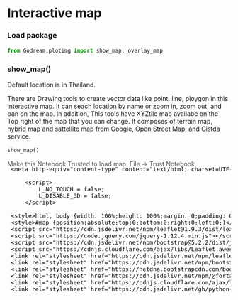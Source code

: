# Interactive map

### Load package


```python
from Godream.plotimg import show_map, overlay_map
```

### show_map()

Default location is in Thailand.

There are Drawing tools to create vector data like point, line, ploygon in this interactive map. It can seach location by name or zoom in, zoom out, and pan on the map. In addition, This tools have XYZtile map availabe on the Top right of the map that you can change. It composes of terrain map, hybrid map and sattellite map from Google, Open Street Map, and Gistda service. 


```python
show_map()
```




<div style="width:100%;"><div style="position:relative;width:100%;height:0;padding-bottom:60%;"><span style="color:#565656">Make this Notebook Trusted to load map: File -> Trust Notebook</span><iframe srcdoc="&lt;!DOCTYPE html&gt;
&lt;html&gt;
&lt;head&gt;

    &lt;meta http-equiv=&quot;content-type&quot; content=&quot;text/html; charset=UTF-8&quot; /&gt;

        &lt;script&gt;
            L_NO_TOUCH = false;
            L_DISABLE_3D = false;
        &lt;/script&gt;

    &lt;style&gt;html, body {width: 100%;height: 100%;margin: 0;padding: 0;}&lt;/style&gt;
    &lt;style&gt;#map {position:absolute;top:0;bottom:0;right:0;left:0;}&lt;/style&gt;
    &lt;script src=&quot;https://cdn.jsdelivr.net/npm/leaflet@1.9.3/dist/leaflet.js&quot;&gt;&lt;/script&gt;
    &lt;script src=&quot;https://code.jquery.com/jquery-1.12.4.min.js&quot;&gt;&lt;/script&gt;
    &lt;script src=&quot;https://cdn.jsdelivr.net/npm/bootstrap@5.2.2/dist/js/bootstrap.bundle.min.js&quot;&gt;&lt;/script&gt;
    &lt;script src=&quot;https://cdnjs.cloudflare.com/ajax/libs/Leaflet.awesome-markers/2.0.2/leaflet.awesome-markers.js&quot;&gt;&lt;/script&gt;
    &lt;link rel=&quot;stylesheet&quot; href=&quot;https://cdn.jsdelivr.net/npm/leaflet@1.9.3/dist/leaflet.css&quot;/&gt;
    &lt;link rel=&quot;stylesheet&quot; href=&quot;https://cdn.jsdelivr.net/npm/bootstrap@5.2.2/dist/css/bootstrap.min.css&quot;/&gt;
    &lt;link rel=&quot;stylesheet&quot; href=&quot;https://netdna.bootstrapcdn.com/bootstrap/3.0.0/css/bootstrap.min.css&quot;/&gt;
    &lt;link rel=&quot;stylesheet&quot; href=&quot;https://cdn.jsdelivr.net/npm/@fortawesome/fontawesome-free@6.2.0/css/all.min.css&quot;/&gt;
    &lt;link rel=&quot;stylesheet&quot; href=&quot;https://cdnjs.cloudflare.com/ajax/libs/Leaflet.awesome-markers/2.0.2/leaflet.awesome-markers.css&quot;/&gt;
    &lt;link rel=&quot;stylesheet&quot; href=&quot;https://cdn.jsdelivr.net/gh/python-visualization/folium/folium/templates/leaflet.awesome.rotate.min.css&quot;/&gt;

            &lt;meta name=&quot;viewport&quot; content=&quot;width=device-width,
                initial-scale=1.0, maximum-scale=1.0, user-scalable=no&quot; /&gt;
            &lt;style&gt;
                #map_756e14362e49d94908abe18ad6a8e08d {
                    position: relative;
                    width: 100.0%;
                    height: 100.0%;
                    left: 0.0%;
                    top: 0.0%;
                }
                .leaflet-container { font-size: 1rem; }
            &lt;/style&gt;

    &lt;script src=&quot;https://unpkg.com/leaflet-control-geocoder/dist/Control.Geocoder.js&quot;&gt;&lt;/script&gt;
    &lt;link rel=&quot;stylesheet&quot; href=&quot;https://unpkg.com/leaflet-control-geocoder/dist/Control.Geocoder.css&quot;/&gt;
    &lt;script src=&quot;https://cdnjs.cloudflare.com/ajax/libs/leaflet.fullscreen/1.4.2/Control.FullScreen.min.js&quot;&gt;&lt;/script&gt;
    &lt;link rel=&quot;stylesheet&quot; href=&quot;https://cdnjs.cloudflare.com/ajax/libs/leaflet.fullscreen/1.4.2/Control.FullScreen.min.css&quot;/&gt;
    &lt;script src=&quot;https://cdnjs.cloudflare.com/ajax/libs/leaflet-locatecontrol/0.66.2/L.Control.Locate.min.js&quot;&gt;&lt;/script&gt;
    &lt;link rel=&quot;stylesheet&quot; href=&quot;https://cdnjs.cloudflare.com/ajax/libs/leaflet-locatecontrol/0.66.2/L.Control.Locate.min.css&quot;/&gt;
    &lt;script src=&quot;https://cdn.jsdelivr.net/gh/ljagis/leaflet-measure@2.1.7/dist/leaflet-measure.min.js&quot;&gt;&lt;/script&gt;
    &lt;link rel=&quot;stylesheet&quot; href=&quot;https://cdn.jsdelivr.net/gh/ljagis/leaflet-measure@2.1.7/dist/leaflet-measure.min.css&quot;/&gt;
    &lt;script src=&quot;https://cdn.jsdelivr.net/gh/ardhi/Leaflet.MousePosition/src/L.Control.MousePosition.min.js&quot;&gt;&lt;/script&gt;
    &lt;link rel=&quot;stylesheet&quot; href=&quot;https://cdn.jsdelivr.net/gh/ardhi/Leaflet.MousePosition/src/L.Control.MousePosition.min.css&quot;/&gt;
    &lt;script src=&quot;https://cdnjs.cloudflare.com/ajax/libs/leaflet.draw/1.0.2/leaflet.draw.js&quot;&gt;&lt;/script&gt;
    &lt;link rel=&quot;stylesheet&quot; href=&quot;https://cdnjs.cloudflare.com/ajax/libs/leaflet.draw/1.0.2/leaflet.draw.css&quot;/&gt;

            &lt;style&gt;
                #export {
                    position: absolute;
                    top: 5px;
                    right: 10px;
                    z-index: 999;
                    background: white;
                    color: black;
                    padding: 6px;
                    border-radius: 4px;
                    font-family: &#x27;Helvetica Neue&#x27;;
                    cursor: pointer;
                    font-size: 12px;
                    text-decoration: none;
                    top: 90px;
                }
            &lt;/style&gt;

&lt;/head&gt;
&lt;body&gt;


            &lt;div class=&quot;folium-map&quot; id=&quot;map_756e14362e49d94908abe18ad6a8e08d&quot; &gt;&lt;/div&gt;

    &lt;a href=&#x27;#&#x27; id=&#x27;export&#x27;&gt;Export&lt;/a&gt;
&lt;/body&gt;
&lt;script&gt;


            var map_756e14362e49d94908abe18ad6a8e08d = L.map(
                &quot;map_756e14362e49d94908abe18ad6a8e08d&quot;,
                {
                    center: [13.726, 100.514],
                    crs: L.CRS.EPSG3857,
                    zoom: 6,
                    zoomControl: true,
                    preferCanvas: false,
                }
            );





            L.Control.geocoder(
                {&quot;collapsed&quot;: true, &quot;defaultMarkGeocode&quot;: true, &quot;position&quot;: &quot;topleft&quot;, &quot;show&quot;: true}
            ).on(&#x27;markgeocode&#x27;, function(e) {
                map_756e14362e49d94908abe18ad6a8e08d.setView(e.geocode.center, 11);
            }).addTo(map_756e14362e49d94908abe18ad6a8e08d);



            L.control.fullscreen(
                {&quot;forceSeparateButton&quot;: false, &quot;position&quot;: &quot;topleft&quot;, &quot;title&quot;: &quot;Full Screen&quot;, &quot;titleCancel&quot;: &quot;Exit Full Screen&quot;}
            ).addTo(map_756e14362e49d94908abe18ad6a8e08d);


            var locate_control_86be0c50fd5f4f03d714c8e4467c29e5 = L.control.locate(
                {}
            ).addTo(map_756e14362e49d94908abe18ad6a8e08d);



            var measure_control_d67846a47b5432ca2b0dd5cffd2fa55b = new L.Control.Measure(
                {&quot;position&quot;: &quot;bottomright&quot;, &quot;primaryAreaUnit&quot;: &quot;sqmeters&quot;, &quot;primaryLengthUnit&quot;: &quot;meters&quot;, &quot;secondaryAreaUnit&quot;: &quot;acres&quot;, &quot;secondaryLengthUnit&quot;: &quot;miles&quot;});
            map_756e14362e49d94908abe18ad6a8e08d.addControl(measure_control_d67846a47b5432ca2b0dd5cffd2fa55b);



            var mouse_position_f54cb8c41005c57b2313e6f3e5f5ec17 = new L.Control.MousePosition(
                {&quot;emptyString&quot;: &quot;Unavailable&quot;, &quot;lngFirst&quot;: false, &quot;numDigits&quot;: 4, &quot;position&quot;: &quot;bottomleft&quot;, &quot;prefix&quot;: &quot;\u0026copy; GODream | Lat/Lon:&quot;, &quot;separator&quot;: &quot; | &quot;}
            );
            mouse_position_f54cb8c41005c57b2313e6f3e5f5ec17.options[&quot;latFormatter&quot;] =
                undefined;
            mouse_position_f54cb8c41005c57b2313e6f3e5f5ec17.options[&quot;lngFormatter&quot;] =
                undefined;
            map_756e14362e49d94908abe18ad6a8e08d.addControl(mouse_position_f54cb8c41005c57b2313e6f3e5f5ec17);


            var tile_layer_754ca668b713c627ba9a3b3d4cafd454 = L.tileLayer(
                &quot;https://mt1.google.com/vt/lyrs=p\u0026x={x}\u0026y={y}\u0026z={z}&quot;,
                {&quot;attribution&quot;: &quot;Google&quot;, &quot;detectRetina&quot;: false, &quot;maxNativeZoom&quot;: 18, &quot;maxZoom&quot;: 18, &quot;minZoom&quot;: 0, &quot;noWrap&quot;: false, &quot;opacity&quot;: 1, &quot;subdomains&quot;: &quot;abc&quot;, &quot;tms&quot;: false}
            ).addTo(map_756e14362e49d94908abe18ad6a8e08d);


            var tile_layer_0d4a9f55b6f4f1c37b174c296961bc4e = L.tileLayer(
                &quot;https://mt1.google.com/vt/lyrs=s\u0026x={x}\u0026y={y}\u0026z={z}&quot;,
                {&quot;attribution&quot;: &quot;Google&quot;, &quot;detectRetina&quot;: false, &quot;maxNativeZoom&quot;: 18, &quot;maxZoom&quot;: 18, &quot;minZoom&quot;: 0, &quot;noWrap&quot;: false, &quot;opacity&quot;: 1, &quot;subdomains&quot;: &quot;abc&quot;, &quot;tms&quot;: false}
            ).addTo(map_756e14362e49d94908abe18ad6a8e08d);


            var tile_layer_dbfe361b4c72b645eebd541452a32a61 = L.tileLayer(
                &quot;https://mt1.google.com/vt/lyrs=y\u0026x={x}\u0026y={y}\u0026z={z}&quot;,
                {&quot;attribution&quot;: &quot;Google&quot;, &quot;detectRetina&quot;: false, &quot;maxNativeZoom&quot;: 18, &quot;maxZoom&quot;: 18, &quot;minZoom&quot;: 0, &quot;noWrap&quot;: false, &quot;opacity&quot;: 1, &quot;subdomains&quot;: &quot;abc&quot;, &quot;tms&quot;: false}
            ).addTo(map_756e14362e49d94908abe18ad6a8e08d);


            var tile_layer_e039c5397ce64cdf84f97b216cdd2ee8 = L.tileLayer(
                &quot;https://{s}.tile.openstreetmap.org/{z}/{x}/{y}.png&quot;,
                {&quot;attribution&quot;: &quot;OpenStreetMap&quot;, &quot;detectRetina&quot;: false, &quot;maxNativeZoom&quot;: 18, &quot;maxZoom&quot;: 18, &quot;minZoom&quot;: 0, &quot;noWrap&quot;: false, &quot;opacity&quot;: 1, &quot;subdomains&quot;: &quot;abc&quot;, &quot;tms&quot;: false}
            ).addTo(map_756e14362e49d94908abe18ad6a8e08d);


            var tile_layer_995d0ca2152af443271dfedb8c542184 = L.tileLayer(
                &quot;https://basemap.sphere.gistda.or.th/tiles/sphere_hybrid/EPSG3857/{z}/{x}/{y}.jpeg?key=42B90819583344A789DA424BE70CDB61&quot;,
                {&quot;attribution&quot;: &quot;sphere.gistda&quot;, &quot;detectRetina&quot;: false, &quot;maxNativeZoom&quot;: 18, &quot;maxZoom&quot;: 18, &quot;minZoom&quot;: 0, &quot;noWrap&quot;: false, &quot;opacity&quot;: 1, &quot;subdomains&quot;: &quot;abc&quot;, &quot;tms&quot;: false}
            ).addTo(map_756e14362e49d94908abe18ad6a8e08d);


            var tile_layer_c1d342ffae532c896f29bf439e0c3c19 = L.tileLayer(
                &quot;https://basemap.sphere.gistda.or.th/tiles/thailand_images/EPSG3857/{z}/{x}/{y}.jpeg?key=test2022&quot;,
                {&quot;attribution&quot;: &quot;sphere.gistda&quot;, &quot;detectRetina&quot;: false, &quot;maxNativeZoom&quot;: 18, &quot;maxZoom&quot;: 18, &quot;minZoom&quot;: 0, &quot;noWrap&quot;: false, &quot;opacity&quot;: 1, &quot;subdomains&quot;: &quot;abc&quot;, &quot;tms&quot;: false}
            ).addTo(map_756e14362e49d94908abe18ad6a8e08d);


            var layer_control_4e89791911314ba13e390cb068a23a73 = {
                base_layers : {
                    &quot;Terrain&quot; : tile_layer_754ca668b713c627ba9a3b3d4cafd454,
                    &quot;Google Satellite&quot; : tile_layer_0d4a9f55b6f4f1c37b174c296961bc4e,
                    &quot;Hybrid&quot; : tile_layer_dbfe361b4c72b645eebd541452a32a61,
                    &quot;OpenStreetMap&quot; : tile_layer_e039c5397ce64cdf84f97b216cdd2ee8,
                    &quot;Gistda Hybrid&quot; : tile_layer_995d0ca2152af443271dfedb8c542184,
                    &quot;Gistda Satellite&quot; : tile_layer_c1d342ffae532c896f29bf439e0c3c19,
                },
                overlays :  {
                },
            };
            L.control.layers(
                layer_control_4e89791911314ba13e390cb068a23a73.base_layers,
                layer_control_4e89791911314ba13e390cb068a23a73.overlays,
                {&quot;autoZIndex&quot;: true, &quot;collapsed&quot;: true, &quot;position&quot;: &quot;topright&quot;}
            ).addTo(map_756e14362e49d94908abe18ad6a8e08d);
            tile_layer_0d4a9f55b6f4f1c37b174c296961bc4e.remove();
            tile_layer_dbfe361b4c72b645eebd541452a32a61.remove();
            tile_layer_e039c5397ce64cdf84f97b216cdd2ee8.remove();
            tile_layer_995d0ca2152af443271dfedb8c542184.remove();
            tile_layer_c1d342ffae532c896f29bf439e0c3c19.remove();


            var options = {
              position: &quot;topleft&quot;,
              draw: {&quot;circle&quot;: {&quot;allowIntersection&quot;: true}, &quot;marker&quot;: {&quot;allowIntersection&quot;: true}, &quot;polygon&quot;: {&quot;allowIntersection&quot;: true}, &quot;polyline&quot;: {&quot;allowIntersection&quot;: true}, &quot;rectangle&quot;: {&quot;allowIntersection&quot;: true}},
              edit: {&quot;featureGroup&quot;: null},
            }
            // FeatureGroup is to store editable layers.
            var drawnItems = new L.featureGroup().addTo(
                map_756e14362e49d94908abe18ad6a8e08d
            );
            options.edit.featureGroup = drawnItems;
            var draw_control_24c44b4aa7216ae43d230ebe5691612a = new L.Control.Draw(
                options
            ).addTo( map_756e14362e49d94908abe18ad6a8e08d );
            map_756e14362e49d94908abe18ad6a8e08d.on(L.Draw.Event.CREATED, function(e) {
                var layer = e.layer,
                    type = e.layerType;
                var coords = JSON.stringify(layer.toGeoJSON());
                layer.on(&#x27;click&#x27;, function() {
                    alert(coords);
                    console.log(coords);
                });
                drawnItems.addLayer(layer);
             });
            map_756e14362e49d94908abe18ad6a8e08d.on(&#x27;draw:created&#x27;, function(e) {
                drawnItems.addLayer(e.layer);
            });

            document.getElementById(&#x27;export&#x27;).onclick = function(e) {
                var data = drawnItems.toGeoJSON();
                var convertedData = &#x27;text/json;charset=utf-8,&#x27;
                    + encodeURIComponent(JSON.stringify(data));
                document.getElementById(&#x27;export&#x27;).setAttribute(
                    &#x27;href&#x27;, &#x27;data:&#x27; + convertedData
                );
                document.getElementById(&#x27;export&#x27;).setAttribute(
                    &#x27;download&#x27;, &quot;drawn_polygons.geojson&quot;
                );
            }


&lt;/script&gt;
&lt;/html&gt;" style="position:absolute;width:100%;height:100%;left:0;top:0;border:none !important;" allowfullscreen webkitallowfullscreen mozallowfullscreen></iframe></div></div>



Can assign lat/lon or zoom level into interactive map


```python
lat = (9.133)
lon = (99.324)

show_map(lat, lon, zoom = 12)
```

![123](img/interac1.png)


### overlay_map()

- Display raster data or vector data on Interactive Map

This tools is suitable for CRS(EPSG:4326)

```python
raster_path=['D:\DGEO\data\S2_image3.tif'] # raster
vector_path = ['D:\DGEO\data\Rectan.geojson'] # vector

```


```python
# display input file on interative map
overlay_map(vector_file=vector_path, raster_file=raster_path)
```

![123](img/interac2.png)




OR Display only raster images / vector images


```python
raster_paths=["D:\DGEO\data\Landsat8_4326.TIF",'D:\DGEO\data\S2_image3.tif' ]

overlay_map(raster_file=raster_paths, zoom =9)
```

![123](img/interac3.png)




```python
vector_paths=['D:\DGEO\data\Rectan.geojson','D:\DGEO\data\Triangle.geojson' ]

overlay_map(vector_file=vector_paths, zoom = 9)
```
![123](img/interac4.png)





